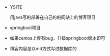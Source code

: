 - YSITE

  用java写的部署在自己的的网站上的博客项目

- springboot项目
- 如果centos上传有bug，升级springboot版本即可
- 博客内容是以md方式写进数据库的
